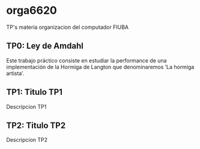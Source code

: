 # orga6620
TP's materia organizacion del computador FIUBA

## TP0: Ley de Amdahl 
Este trabajo práctico consiste en estudiar la performance de una implementación de la Hormiga de Langton que denominaremos ’La hormiga artista’.

## TP1: Titulo TP1 
Descripcion TP1

## TP2: Titulo TP2
Descripcion TP2
